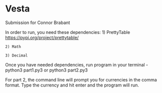 # Vesta

Submission for Connor Brabant 

In order to run, you need these dependencies:
    1) PrettyTable
    https://pypi.org/project/prettytable/

    2) Math

    3) Decimal

Once you have needed dependencies, run program in your terminal
    - python3 part1.py3 or python3 part2.py3 

For part 2, the command line will prompt you for currencies in the comma format.
Type the currency and hit enter and the program will run.